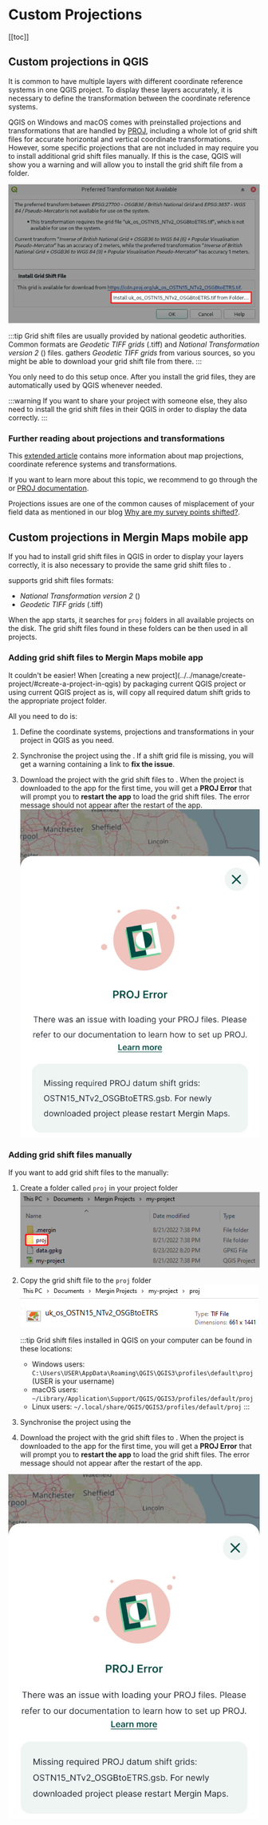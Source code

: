 # Custom Projections 
[[toc]]

## Custom projections in QGIS
It is common to have multiple layers with different coordinate reference systems in one QGIS project. To display these layers accurately, it is necessary to define the transformation between the coordinate reference systems. 

QGIS on Windows and macOS comes with preinstalled projections and transformations that are handled by [PROJ](https://proj.org), including a whole lot of grid shift files for accurate horizontal and vertical coordinate transformations. However, some specific projections that are not included in <GitHubRepo id="OSGeo/PROJ-data" desc="PROJ data" />  may require you to install additional grid shift files manually. If this is the case, QGIS will show you a warning and will allow you to install the grid shift file from a folder.

![QGIS install transformation grid shift](./proj_transformation_installation.jpg "QGIS install transformation grid shift")

:::tip
Grid shift files are usually provided by national geodetic authorities. Common formats are *Geodetic TIFF grids* (.tiff) and *National Transformation version 2* (<NoSpellcheck id=".gsb" />) files. 
<GitHubRepo id="OSGeo/PROJ-data" desc="PROJ data" /> gathers *Geodetic TIFF grids* from various sources, so you might be able to download your grid shift file from there. 
:::

You only need to do this setup once. After you install the grid files, they are automatically used by QGIS whenever needed. 

:::warning
If you want to share your project with someone else, they also need to install the grid shift files in their QGIS in order to display the data correctly.
:::

### Further reading about projections and transformations
This [extended article](../projections/) contains more information about map projections, coordinate reference systems and transformations. 

If you want to learn more about this topic, we recommend to go through the <QGISHelp ver="3.22" link="gentle_gis_introduction/coordinate_reference_systems.html" text="QGIS online documentation" /> or [PROJ documentation](https://proj.org/operations/index.html).

Projections issues are one of the common causes of misplacement of your field data as mentioned in our blog [Why are my survey points shifted?](https://www.lutraconsulting.co.uk/blog/2021/04/21/projections-field/).

## Custom projections in Mergin Maps mobile app
If you had to install grid shift files in QGIS in order to display your layers correctly, it is also necessary to provide the same grid shift files to <MobileAppName />.

<MobileAppName /> supports grid shift files formats:
- *National Transformation version 2* (<NoSpellcheck id=".gsb" />)
- *Geodetic TIFF grids* (.tiff)

When the app starts, it searches for `proj` folders in all available projects on the disk. The grid shift files found in these folders can be then used in all projects.

### Adding grid shift files to Mergin Maps mobile app
<SinceBadge type="Plugin" version="2022.6" />
It couldn't be easier! When [creating a new <MainPlatformName /> project](../../manage/create-project/#create-a-project-in-qgis) by packaging current QGIS project or using current QGIS project as is, <QGISPluginName /> will copy all required datum shift grids to the appropriate project folder.

All you need to do is:
1. Define the coordinate systems, projections and transformations in your <MainPlatformName /> project in QGIS as you need.

2. Synchronise the project using the <QGISPluginNameShort />. 
   If a shift grid file is missing, you will get a warning containing a link to **fix the issue**.
<!--add warning screenshot -->

3. Download the project with the grid shift files to <MobileAppName />. 
   When the project is downloaded to the app for the first time, you will get a **PROJ Error** that will prompt you to **restart the app** to load the grid shift files. The error message should not appear after the restart of the app.
![Mergin Maps mobile app transformation shift grid error](./mobile-app-proj-error.jpg "Mergin Maps mobile app transformation shift grid error")

### Adding grid shift files manually
If you want to add grid shift files to the <MobileAppNameShort /> manually:
1. Create a folder called `proj` in your project folder
   ![proj folder in project folder](./proj-folder.jpg "proj folder in project folder")
2. Copy the grid shift file to the `proj` folder
   ![Grid shift file in proj folder](./proj-folder-shift-file.jpg "Grid shift file in proj folder")
   
   :::tip
   Grid shift files installed in QGIS on your computer can be found in these locations:
   - Windows users: `C:\Users\USER\AppData\Roaming\QGIS\QGIS3\profiles\default\proj` (USER is your username)
   - macOS users: `~/Library/Application\Support/QGIS/QGIS3/profiles/default/proj`
   - Linux users: `~/.local/share/QGIS/QGIS3/profiles/default/proj`
   :::
   
3. Synchronise the project using the <QGISPluginNameShort />
4. Download the project with the grid shift files to <MobileAppName />. 
   When the project is downloaded to the app for the first time, you will get a **PROJ Error** that will prompt you to **restart the app** to load the grid shift files. The error message should not appear after the restart of the app.

![Mergin Maps mobile app transformation shift grid error](./mobile-app-proj-error.jpg "Mergin Maps mobile app transformation shift grid error")

